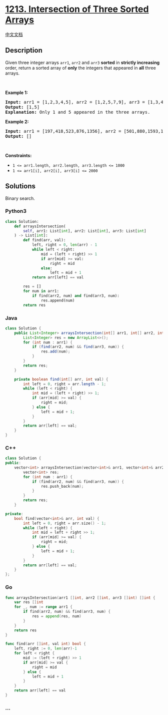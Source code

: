 # [1213. Intersection of Three Sorted Arrays](https://leetcode.com/problems/intersection-of-three-sorted-arrays)

[中文文档](/solution/1200-1299/1213.Intersection%20of%20Three%20Sorted%20Arrays/README.md)

## Description

<p>Given three integer arrays <code>arr1</code>, <code>arr2</code> and <code>arr3</code>&nbsp;<strong>sorted</strong> in <strong>strictly increasing</strong> order, return a sorted array of <strong>only</strong>&nbsp;the&nbsp;integers that appeared in <strong>all</strong> three arrays.</p>

<p>&nbsp;</p>
<p><strong class="example">Example 1:</strong></p>

<pre>
<strong>Input:</strong> arr1 = [1,2,3,4,5], arr2 = [1,2,5,7,9], arr3 = [1,3,4,5,8]
<strong>Output:</strong> [1,5]
<strong>Explanation: </strong>Only 1 and 5 appeared in the three arrays.
</pre>

<p><strong class="example">Example 2:</strong></p>

<pre>
<strong>Input:</strong> arr1 = [197,418,523,876,1356], arr2 = [501,880,1593,1710,1870], arr3 = [521,682,1337,1395,1764]
<strong>Output:</strong> []
</pre>

<p>&nbsp;</p>
<p><strong>Constraints:</strong></p>

<ul>
	<li><code>1 &lt;= arr1.length, arr2.length, arr3.length &lt;= 1000</code></li>
	<li><code>1 &lt;= arr1[i], arr2[i], arr3[i] &lt;= 2000</code></li>
</ul>

## Solutions

Binary search.

<!-- tabs:start -->

### **Python3**

```python
class Solution:
    def arraysIntersection(
        self, arr1: List[int], arr2: List[int], arr3: List[int]
    ) -> List[int]:
        def find(arr, val):
            left, right = 0, len(arr) - 1
            while left < right:
                mid = (left + right) >> 1
                if arr[mid] >= val:
                    right = mid
                else:
                    left = mid + 1
            return arr[left] == val

        res = []
        for num in arr1:
            if find(arr2, num) and find(arr3, num):
                res.append(num)
        return res
```

### **Java**

```java
class Solution {
    public List<Integer> arraysIntersection(int[] arr1, int[] arr2, int[] arr3) {
        List<Integer> res = new ArrayList<>();
        for (int num : arr1) {
            if (find(arr2, num) && find(arr3, num)) {
                res.add(num);
            }
        }
        return res;
    }

    private boolean find(int[] arr, int val) {
        int left = 0, right = arr.length - 1;
        while (left < right) {
            int mid = (left + right) >> 1;
            if (arr[mid] >= val) {
                right = mid;
            } else {
                left = mid + 1;
            }
        }
        return arr[left] == val;
    }
}
```

### **C++**

```cpp
class Solution {
public:
    vector<int> arraysIntersection(vector<int>& arr1, vector<int>& arr2, vector<int>& arr3) {
        vector<int> res;
        for (int num : arr1) {
            if (find(arr2, num) && find(arr3, num)) {
                res.push_back(num);
            }
        }
        return res;
    }

private:
    bool find(vector<int>& arr, int val) {
        int left = 0, right = arr.size() - 1;
        while (left < right) {
            int mid = left + right >> 1;
            if (arr[mid] >= val) {
                right = mid;
            } else {
                left = mid + 1;
            }
        }
        return arr[left] == val;
    }
};
```

### **Go**

```go
func arraysIntersection(arr1 []int, arr2 []int, arr3 []int) []int {
	var res []int
	for _, num := range arr1 {
		if find(arr2, num) && find(arr3, num) {
			res = append(res, num)
		}
	}
	return res
}

func find(arr []int, val int) bool {
	left, right := 0, len(arr)-1
	for left < right {
		mid := (left + right) >> 1
		if arr[mid] >= val {
			right = mid
		} else {
			left = mid + 1
		}
	}
	return arr[left] == val
}
```

### **...**

```

```

<!-- tabs:end -->

